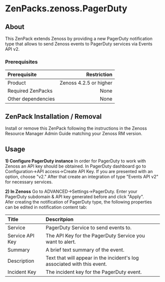 ZenPacks.zenoss.PagerDuty
===============================

About
-------------
This ZenPack extends Zenoss by providing a new PagerDuty notification type that allows to send Zenoss events to PagerDuty services via Events API v2.

### Prerequisites
| Prerequisite     | Restriction |
| :------- | ---: |
| Product | Zenoss 4.2.5 or higher    |
| Required ZenPacks    | None   |
| Other dependencies     | None |

ZenPack Installation / Removal
----------
Install or remove this ZenPack following the instructions in the Zenoss Resource Manager Admin Guide matching your Zenoss RM version.

Usage
---------
**1) Configure  PagerDuty instance**
In order for PagerDuty to work with Zenoss an API key should be obtained. In PagerDuty dashboard go to Configuration->API access->Create API Key. If you are presented with an option, choose "v2."  After that create an integration of type "Events API v2" for necessary services.

**2) In Zenoss**
Go to ADVANCED->Settings->PagerDuty. Enter your PagerDuty subdomain & API key generated before and click "Apply".    
Afer creating the notification of PagerDuty type, the following properties can be edited in notification content tab:

| Title     |Descritpion  |
| :------- | :---|
| Service | PagerDuty Service to send events to.|
| Service API Key | The API Key for the PagerDuty Service you want to alert.|
| Summary | A brief text summary of the event.|
| Description |Text that will appear in the incident's log associated with this event.|
| Incident Key | The incident key for the PagerDuty event. |




